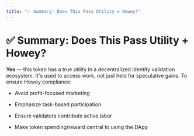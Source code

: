 ```yaml
---
title: "✅ Summary: Does This Pass Utility + Howey?"
---
```


✅ Summary: Does This Pass Utility + Howey?
==========================================

**Yes** — this token has a true utility in a decentralized identity validation ecosystem. It's used to access work, not just held for speculative gains. To ensure Howey compliance:

*   Avoid profit-focused marketing
    
*   Emphasize task-based participation
    
*   Ensure validators contribute active labor
    
*   Make token spending/reward central to using the DApp
